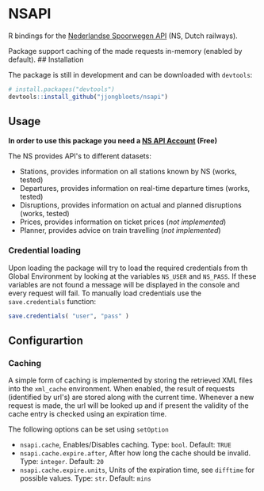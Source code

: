 NSAPI
=====

R bindings for the [Nederlandse Spoorwegen API](http://ns.nl/reisinformatie/ns-api) (NS, Dutch railways).

Package support caching of the made requests in-memory (enabled by default). \#\# Installation

The package is still in development and can be downloaded with `devtools`:

``` r
# install.packages("devtools")
devtools::install_github("jjongbloets/nsapi")
```

Usage
-----

**In order to use this package you need a [NS API Account](https://www.ns.nl/ews-aanvraagformulier/) (Free)**

The NS provides API's to different datasets:

-   Stations, provides information on all stations known by NS (works, tested)
-   Departures, provides information on real-time departure times (works, tested)
-   Disruptions, provides information on actual and planned disruptions (works, tested)
-   Prices, provides information on ticket prices (*not implemented*)
-   Planner, provides advice on train travelling (*not implemented*)

### Credential loading

Upon loading the package will try to load the required credentials from th Global Environment by looking at the variables `NS_USER` and `NS_PASS`. If these variables are not found a message will be displayed in the console and every request will fail. To manually load credentials use the `save.credentials` function:

``` r
save.credentials( "user", "pass" )
```

Configurartion
--------------

### Caching

A simple form of caching is implemented by storing the retrieved XML files into the `xml_cache` environment. When enabled, the result of requests (identified by url's) are stored along with the current time. Whenever a new request is made, the url will be looked up and if present the validity of the cache entry is checked using an expiration time.

The following options can be set using `setOption`

-   `nsapi.cache`, Enables/Disables caching. Type: `bool`. Default: `TRUE`
-   `nsapi.cache.expire.after`, After how long the cache should be invalid. Type: `integer`. Default: `20`
-   `nsapi.cache.expire.units`, Units of the expiration time, see `difftime` for possible values. Type: `str`. Default: `mins`

